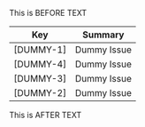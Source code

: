 This is BEFORE TEXT

| Key | Summary |
|-----|---------|
| [DUMMY-1] | Dummy Issue |
| [DUMMY-4] | Dummy Issue |
| [DUMMY-3] | Dummy Issue |
| [DUMMY-2] | Dummy Issue |

This is AFTER TEXT

